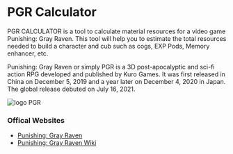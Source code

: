 # PGR Calculator
PGR CALCULATOR is a tool to calculate material resources for a video game Punishing: Gray Raven. This tool will help you to estimate the total resources needed to build a character and cub such as cogs, EXP Pods, Memory enhancer, etc.

Punishing: Gray Raven or simply PGR is a 3D post-apocalyptic and sci-fi action RPG developed and published by Kuro Games. It was first released in China on December 5, 2019 and a year later on December 4, 2020 in Japan. The global release debuted on July 16, 2021.

![logo PGR](https://github.com/mcgalih/PGR-Calculator/assets/59424448/a49851fd-d610-4370-8964-868a3155a856)

### Offical Websites
- [Punishing: Gray Raven](https://pgr.kurogame.net/)
- [Punishing: Gray Raven Wiki](https://grayravens.com/wiki/GRAY_RAVENS)